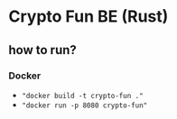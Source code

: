 # Crypto Fun BE (Rust)

## how to run?

### Docker
*  `"docker build -t crypto-fun ."`
*  `"docker run -p 8080 crypto-fun"`
